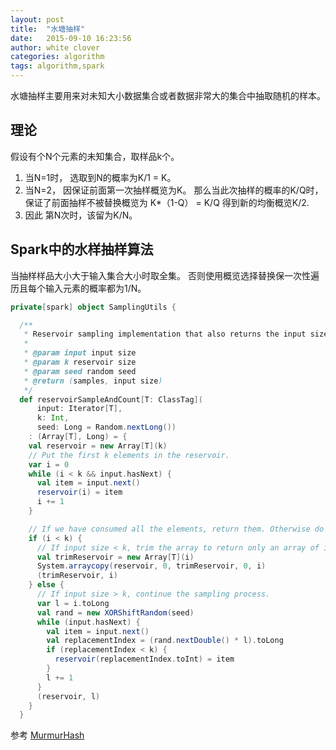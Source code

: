```yaml
---
layout: post
title:  "水塘抽样"
date:   2015-09-10 16:23:56
author: white clover
categories: algorithm
tags: algorithm,spark
---
```



水塘抽样主要用来对未知大小数据集合或者数据非常大的集合中抽取随机的样本。

## 理论

假设有个N个元素的未知集合，取样品k个。

1. 当N=1时， 选取到N的概率为K/1 = K。
2. 当N=2， 因保证前面第一次抽样概览为K。 那么当此次抽样的概率的K/Q时， 保证了前面抽样不被替换概览为 K*（1-Q） = K/Q 得到新的均衡概览K/2.
3. 因此 第N次时，该留为K/N。

## Spark中的水样抽样算法

当抽样样品大小大于输入集合大小时取全集。
否则使用概览选择替换保一次性遍历且每个输入元素的概率都为1/N。

```scala
private[spark] object SamplingUtils {

  /**
   * Reservoir sampling implementation that also returns the input size.
   *
   * @param input input size
   * @param k reservoir size
   * @param seed random seed
   * @return (samples, input size)
   */
  def reservoirSampleAndCount[T: ClassTag](
      input: Iterator[T],
      k: Int,
      seed: Long = Random.nextLong())
    : (Array[T], Long) = {
    val reservoir = new Array[T](k)
    // Put the first k elements in the reservoir.
    var i = 0
    while (i < k && input.hasNext) {
      val item = input.next()
      reservoir(i) = item
      i += 1
    }

    // If we have consumed all the elements, return them. Otherwise do the replacement.
    if (i < k) {
      // If input size < k, trim the array to return only an array of input size.
      val trimReservoir = new Array[T](i)
      System.arraycopy(reservoir, 0, trimReservoir, 0, i)
      (trimReservoir, i)
    } else {
      // If input size > k, continue the sampling process.
      var l = i.toLong
      val rand = new XORShiftRandom(seed)
      while (input.hasNext) {
        val item = input.next()
        val replacementIndex = (rand.nextDouble() * l).toLong
        if (replacementIndex < k) {
          reservoir(replacementIndex.toInt) = item
        }
        l += 1
      }
      (reservoir, l)
    }
  }
```

参考 [MurmurHash](https://en.wikipedia.org/wiki/MurmurHash)